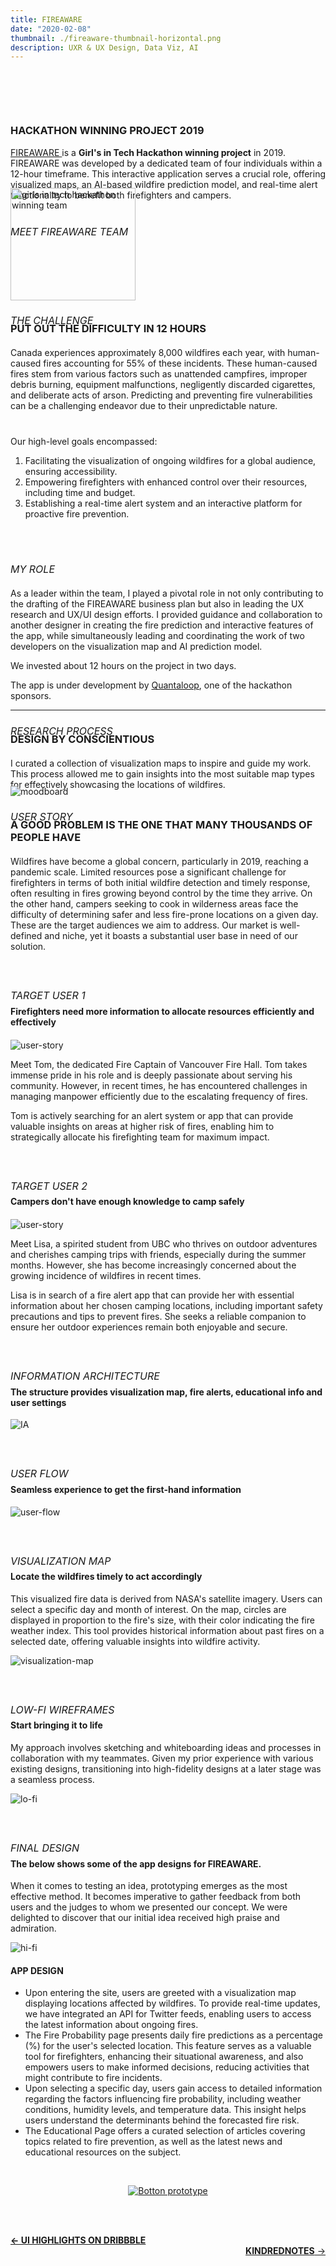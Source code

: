 ```yaml
---
title: FIREAWARE
date: "2020-02-08"
thumbnail: ./fireaware-thumbnail-horizontal.png
description: UXR & UX Design, Data Viz, AI
---
```


<h3 style="margin-top:100px; text-transform:uppercase">
Hackathon Winning Project 2019
</h3>

<p style="margin-bottom:40px">
<a href="https://devpost.com/software/girls_in_tech_vancouver">FIREAWARE </a>is a <b>Girl's in Tech Hackathon winning project</b> in 2019. FIREAWARE was developed by a dedicated team of four individuals within a 12-hour timeframe. This interactive application serves a crucial role, offering visualized maps, an AI-based wildfire prediction model, and real-time alert functionality to benefit both firefighters and campers.

</p>

<h6 style="font-size:16px; margin-bottom:-80px; text-transform:uppercase">
Meet FIREAWARE team </h6>

<body>
      <img src="./fireaware-team.jpg" alt="girls in tech hackathon winning team" width="200"
         height="180">
</body>

<h6 style=" font-size: 16px; margin-bottom:-30px; text-transform:uppercase">
The Challenge </h6>

<h3 style="margin-bottom:20px; text-transform:uppercase">
Put out the difficulty in 12 Hours </h3>

<p style="margin-bottom:40px">
Canada experiences approximately 8,000 wildfires each year, with human-caused fires accounting for 55% of these incidents. These human-caused fires stem from various factors such as unattended campfires, improper debris burning, equipment malfunctions, negligently discarded cigarettes, and deliberate acts of arson. Predicting and preventing fire vulnerabilities can be a challenging endeavor due to their unpredictable nature.

Our high-level goals encompassed:

1. Facilitating the visualization of ongoing wildfires for a global audience, ensuring accessibility.
2. Empowering firefighters with enhanced control over their resources, including time and budget.
3. Establishing a real-time alert system and an interactive platform for proactive fire prevention.
   </p>
   </br>
   </br>

<h6 style="font-size: 16px; margin-bottom:20px; text-transform:uppercase">
My role 
</h6>

As a leader within the team, I played a pivotal role in not only contributing to the drafting of the FIREAWARE business plan but also in leading the UX research and UX/UI design efforts. I provided guidance and collaboration to another designer in creating the fire prediction and interactive features of the app, while simultaneously leading and coordinating the work of two developers on the visualization map and AI prediction model.

We invested about 12 hours on the project in two days.

The app is under development by <a href="https://quantaloop.com/"> Quantaloop</a>, one of the hackathon sponsors.

---

<h6 style=" font-size: 16px; margin-bottom:-30px; text-transform:uppercase">
Research Process </h6>

<h3 style="margin-bottom:20px; text-transform:uppercase">
Design by conscientious </h3>

I curated a collection of visualization maps to inspire and guide my work. This process allowed me to gain insights into the most suitable map types for effectively showcasing the locations of wildfires.

<div style="margin-bottom:20px; margin-top:-20px" class="kg-card kg-image-card kg-width-full">

![moodboard](./fireaware1.png)

</div>

<h6 style=" font-size: 16px; margin-bottom:-30px; text-transform:uppercase">
User story </h6>

<h3 style="margin-bottom:20px; text-transform:uppercase">
A good problem is the one that many thousands of people have </h3>

Wildfires have become a global concern, particularly in 2019, reaching a pandemic scale. Limited resources pose a significant challenge for firefighters in terms of both initial wildfire detection and timely response, often resulting in fires growing beyond control by the time they arrive. On the other hand, campers seeking to cook in wilderness areas face the difficulty of determining safer and less fire-prone locations on a given day. These are the target audiences we aim to address. Our market is well-defined and niche, yet it boasts a substantial user base in need of our solution.

<h6 style=" font-size: 16px; margin-bottom:-30px; margin-top:60px; text-transform:uppercase">
Target User 1</h6>

<br/>

<h4 style="margin-bottom:20px">
Firefighters need more information to allocate resources efficiently and effectively</h4>

<div class="margin-top:-80px; kg-card kg-image-card kg-width-full">

![user-story](./fireaware2.png)

</div>

Meet Tom, the dedicated Fire Captain of Vancouver Fire Hall. Tom takes immense pride in his role and is deeply passionate about serving his community. However, in recent times, he has encountered challenges in managing manpower efficiently due to the escalating frequency of fires. 

Tom is actively searching for an alert system or app that can provide valuable insights on areas at higher risk of fires, enabling him to strategically allocate his firefighting team for maximum impact.

<h6 style=" font-size: 16px; margin-bottom:-30px; margin-top:60px; text-transform:uppercase">
Target User 2</h6>

<br/>

<h4 style="margin-bottom:20px">
Campers don't have enough knowledge to camp safely</h4>

<div class="margin-top:-20px; kg-card kg-image-card kg-width-full">

![user-story](./fireaware3.png)

</div>

Meet Lisa, a spirited student from UBC who thrives on outdoor adventures and cherishes camping trips with friends, especially during the summer months. However, she has become increasingly concerned about the growing incidence of wildfires in recent times. 

Lisa is in search of a fire alert app that can provide her with essential information about her chosen camping locations, including important safety precautions and tips to prevent fires. She seeks a reliable companion to ensure her outdoor experiences remain both enjoyable and secure.

<h6 style=" font-size: 16px; margin-bottom:-30px; margin-top:60px; text-transform:uppercase">
Information Architecture</h6>

<br/>

#### The structure provides visualization map, fire alerts, educational info and user settings

<div class="kg-card kg-image-card kg-width-full">

![IA](./fireaware4.png)

</div>

<h6 style=" font-size: 16px; margin-bottom:-30px; margin-top:60px; text-transform:uppercase">
user flow</h6>

<br/>

#### Seamless experience to get the first-hand information

<div class="kg-card kg-image-card kg-width-full">

![user-flow](./fireaware5.png)

</div>

<h6 style=" font-size: 16px; margin-bottom:-30px; margin-top:60px; text-transform:uppercase">
VISUALIZATION MAP</h6>

<br/>

#### Locate the wildfires timely to act accordingly

This visualized fire data is derived from NASA's satellite imagery. Users can select a specific day and month of interest. On the map, circles are displayed in proportion to the fire's size, with their color indicating the fire weather index. This tool provides historical information about past fires on a selected date, offering valuable insights into wildfire activity.

<div class="kg-card kg-image-card kg-width-full">

![visualization-map](./fireaware7.png)

</div>

<h6 style=" font-size: 16px; margin-bottom:-30px; margin-top:60px; text-transform:uppercase">
Low-Fi wireframes</h6>

<br/>

#### Start bringing it to life

My approach involves sketching and whiteboarding ideas and processes in collaboration with my teammates. Given my prior experience with various existing designs, transitioning into high-fidelity designs at a later stage was a seamless process.

<div class="kg-card kg-image-card kg-width-full">

![lo-fi](./fireaware6.png)

</div>

<h6 style=" font-size: 16px; margin-bottom:-30px; margin-top:60px; text-transform:uppercase">
Final design</h6>

<br/>

#### The below shows some of the app designs for FIREAWARE.

When it comes to testing an idea, prototyping emerges as the most effective method. It becomes imperative to gather feedback from both users and the judges to whom we presented our concept. We were delighted to discover that our initial idea received high praise and admiration.

<div class="kg-card kg-image-card kg-width-full">

![hi-fi](./fireaware9.png)

</div>

#### APP DESIGN

- Upon entering the site, users are greeted with a visualization map displaying locations affected by wildfires. To provide real-time updates, we have integrated an API for Twitter feeds, enabling users to access the latest information about ongoing fires.
- The Fire Probability page presents daily fire predictions as a percentage (%) for the user's selected location. This feature serves as a valuable tool for firefighters, enhancing their situational awareness, and also empowers users to make informed decisions, reducing activities that might contribute to fire incidents.
- Upon selecting a specific day, users gain access to detailed information regarding the factors influencing fire probability, including weather conditions, humidity levels, and temperature data. This insight helps users understand the determinants behind the forecasted fire risk.
- The Educational Page offers a curated selection of articles covering topics related to fire prevention, as well as the latest news and educational resources on the subject.

<br/>

<a href="https://invis.io/RKW1VR5YQX6" align="center" target="_blank">

![Botton prototype](./view-the-prototype.svg)

</a>

<br/><br/>

<div style="text-align-last:start;">
  <a href='/dribbble-hightlight'>
    <b>&#8592; UI HIGHLIGHTS ON DRIBBBLE</b>
  </a>
</div>


<div style=text-align-last:end>
  
<a href='/kindrednotes'>
       <b>KINDREDNOTES</b> &#8594; 
      </a>
</div>
